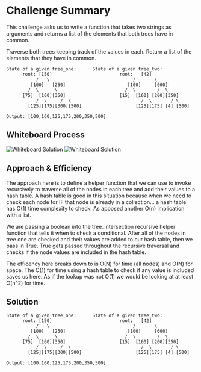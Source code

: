 # Challenge Summary
This challenge asks us to write a function that takes two strings as arguments and returns a list of the elements that both trees have in common.

Traverse both trees keeping track of the values in each. Return a list of the elements that they have in common.
```
State of a given tree_one:      State of a given tree_two:
      root: [150]                         root:   [42]                           
           /   \                               /       \
         [100]   [250]                       [100]     [600]
        /  \      \                         /  \        /  \
      [75]  [160][350]                    [15]  [160] [200][350]
           /  \     /  \                          /  \       / \
        [125][175][300][500]                    [125][175] [4] [500]
```
```Output: [100,160,125,175,200,350,500]```
## Whiteboard Process
![Whiteboard Solution]()
![Whiteboard Solution]()

## Approach & Efficiency
The approach here is to define a helper function that we can use to invoke recursively to traverse all of the nodes in each tree and add their values to a hash table. A hash table is good in this situation because when we need to check each node for IF that node is already in a collection... a hash table has O(1) time complexity to check. As apposed another O(n) implication with a list.

We are passing a boolean into the tree_intersection recursive helper function that tells it when to check a conditional. After all of the nodes in tree one are checked and their values are added to our hash table, then we pass in True. True gets passed throughout the recursive traversal and checks if the node values are included in the hash table.

The efficency here breaks down to is O(N) for time (all nodes) and O(N) for space. The O(1) for time using a hash table to check if any value is included saves us here. As if the lookup was not O(1) we would be looking at at least O(n^2) for time.

## Solution
```
State of a given tree_one:      State of a given tree_two:
      root: [150]                         root:   [42]                           
           /   \                               /       \
         [100]   [250]                       [100]     [600]
        /  \      \                         /  \        /  \
      [75]  [160][350]                    [15]  [160] [200][350]
           /  \     /  \                          /  \       / \
        [125][175][300][500]                    [125][175] [4] [500]
```
```Output: [100,160,125,175,200,350,500]```
